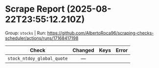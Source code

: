 # Scrape Report (2025-08-22T23:55:12.210Z)

Group: `stocks`  |  Run: https://github.com/AlbertoRoca96/scraping-checks-scheduler/actions/runs/17168417198

| Check | Changed | Keys | Error |
|---|:---:|:--|:--|
| `stock_ntdoy_global_quote` | — |  |  |
